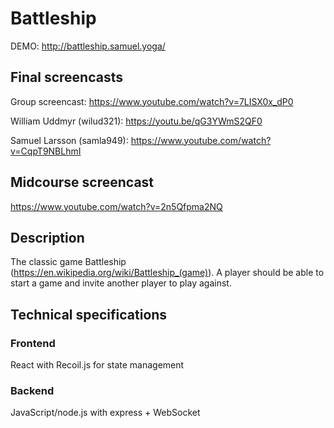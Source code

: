# Battleship

DEMO: http://battleship.samuel.yoga/

## Final screencasts

Group screencast: https://www.youtube.com/watch?v=7LISX0x_dP0

William Uddmyr (wilud321): https://youtu.be/qG3YWmS2QF0

Samuel Larsson (samla949): https://www.youtube.com/watch?v=CqpT9NBLhmI

## Midcourse screencast

https://www.youtube.com/watch?v=2n5Qfpma2NQ

## Description

The classic game Battleship (https://en.wikipedia.org/wiki/Battleship_(game)). A player should be able to start a game and invite another player to play against.

## Technical specifications

### Frontend

React with Recoil.js for state management

### Backend

JavaScript/node.js with express + WebSocket
